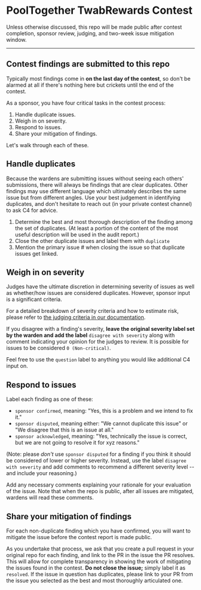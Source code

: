# PoolTogether TwabRewards Contest

Unless otherwise discussed, this repo will be made public after contest completion, sponsor review, judging, and two-week issue mitigation window.

---

## Contest findings are submitted to this repo

Typically most findings come in **on the last day of the contest**, so don't be alarmed at all if there's nothing here but crickets until the end of the contest.

As a sponsor, you have four critical tasks in the contest process:

1. Handle duplicate issues.
2. Weigh in on severity.
3. Respond to issues.
4. Share your mitigation of findings.

Let's walk through each of these.

## Handle duplicates

Because the wardens are submitting issues without seeing each others' submissions, there will always be findings that are clear duplicates. Other findings may use different language which ultimately describes the same issue but from different angles. Use your best judgement in identifying duplicates, and don't hesitate to reach out (in your private contest channel) to ask C4 for advice.

1. Determine the best and most thorough description of the finding among the set of duplicates. (At least a portion of the content of the most useful description will be used in the audit report.)
2. Close the other duplicate issues and label them with `duplicate`
3. Mention the primary issue # when closing the issue so that duplicate issues get linked.

## Weigh in on severity 

Judges have the ultimate discretion in determining severity of issues as well as whether/how issues are considered duplicates. However, sponsor input is a significant criteria.

For a detailed breakdown of severity criteria and how to estimate risk, please refer to [the judging criteria in our documentation](https://docs.code4rena.com/roles/wardens/judging-criteria#estimating-risk-tl-dr).

If you disagree with a finding's severity, **leave the original severity label set by the warden and add the label** `disagree with severity` along with comment indicating your opinion for the judges to review. It is possible for issues to be considered `0 (Non-critical)`.

Feel free to use the `question` label to anything you would like additional C4 input on.

## Respond to issues

Label each finding as one of these:

- `sponsor confirmed`, meaning: "Yes, this is a problem and we intend to fix it."
- `sponsor disputed`, meaning either: "We cannot duplicate this issue" or "We disagree that this is an issue at all."
- `sponsor acknowledged`, meaning: "Yes, technically the issue is correct, but we are not going to resolve it for xyz reasons."

(Note: please *don't* use `sponsor disputed` for a finding if you think it should be considered of lower or higher severity. Instead, use the label `disagree with severity` and add comments to recommend a different severity level -- and include your reasoning.)

Add any necessary comments explaining your rationale for your evaluation of the issue. Note that when the repo is public, after all issues are mitigated, wardens will read these comments.

## Share your mitigation of findings

For each non-duplicate finding which you have confirmed, you will want to mitigate the issue before the contest report is made public.

As you undertake that process, we ask that you create a pull request in your original repo for each finding, and link to the PR in the issue the PR resolves. This will allow for complete transparency in showing the work of mitigating the issues found in the contest. **Do not close the issue;** simply label it as `resolved`. If the issue in question has duplicates, please link to your PR from the issue you selected as the best and most thoroughly articulated one.
